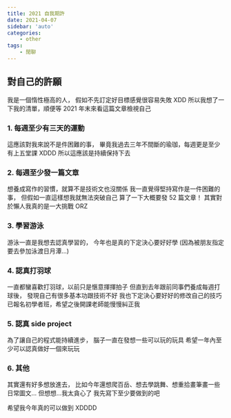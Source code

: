 ```yaml
---
title: 2021 自我期許
date: 2021-04-07
sidebar: 'auto'
categories:
    - other
tags:
    - 閒聊
---
```


## 對自己的許願

我是一個惰性極高的人，
假如不先訂定好目標感覺很容易失敗 XDD
所以我想了一下我的清單，順便等 2021 年末來看這篇文章檢視自己

### 1. 每週至少有三天的運動

這應該對我來說不是件困難的事，
畢竟我過去三年不間斷的瑜珈，每週更是至少有上五堂課 XDDD
所以這應該是持續保持下去

### 2. 每週至少發一篇文章

想養成寫作的習慣，就算不是技術文也沒關係
我一直覺得堅持寫作是一件困難的事，
但假如一直這樣想我就無法突破自己
算了一下大概要發 52 篇文章！
其實對於懶人我真的是一大挑戰 ORZ

### 3. 學習游泳

游泳一直是我想去認真學習的，
今年也是真的下定決心要好好學
(因為被朋友指定要去參加泳渡日月潭...)

### 4. 認真打羽球

一直都蠻喜歡打羽球，以前只是愜意揮揮拍子
但直到去年跟前同事們養成每週打球後，
發現自己有很多基本功跟技術不好
我也下定決心要好好的修改自己的技巧
已報名初學者班，希望之後開課老師能慢慢糾正我

### 5. 認真 side project

為了讓自己的程式能持續進步，
腦子一直在發想一些可以玩的玩具
希望一年內至少可以認真做好一個來玩玩

### 6. 其他

其實還有好多想放進去，
比如今年還想爬百岳、想去學跳舞、想重拾畫筆畫一些日常圖文...
但想想...我太貪心了
我先寫下至少要做到的吧

希望我今年真的可以做到 XDDDD
